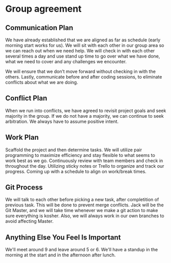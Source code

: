 # Group agreement

## Communication Plan

We have already established that we are aligned as far as schedule (early morning start works for us). 
We will sit with each other in our group area so we can reach out when we need help. We will check in with each other several times a day and use stand up time to go over what we have done, what we need to cover and any challenges we encounter. 

We will ensure that we don’t move forward without checking in with the others.
Lastly, communicate before and after coding sessions, to eliminate conflicts about what we are doing.

## Conflict Plan

When we run into conflicts, we have agreed to revisit project goals and seek majority in the group. If we do not have a majority, we can continue to seek arbitration. We always have to assume positive intent.

## Work Plan

Scaffold the project and then determine tasks. 
We will utilize pair programming to maximize efficiency and stay flexible to what seems to work best as we go.
Continuously review with team members and check in throughout the day.
Utilizing sticky notes or Trello to organize and track our progress.
Coming up with a schedule to align on work/break times.

## Git Process

We will talk to each other before picking a new task, after completition of previous task. This will be done to prevent merge conflicts. Jack will be the Git Master, and we will take time whenever we make a git action to make sure everything is kosher. Also, we will always work in our own branches to avoid affecting Master.


## Anything Else You Feel Is Important

We'll meet around 9 and leave around 5 or 6. We'll have a standup in the morning at the start and in the afternoon after lunch.